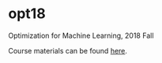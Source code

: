 # opt18

Optimization for Machine Learning, 2018 Fall

Course materials can be found [here](https://pan.zju.edu.cn/share/eb3781d2aa5dc5e105e71a4d5e). 

